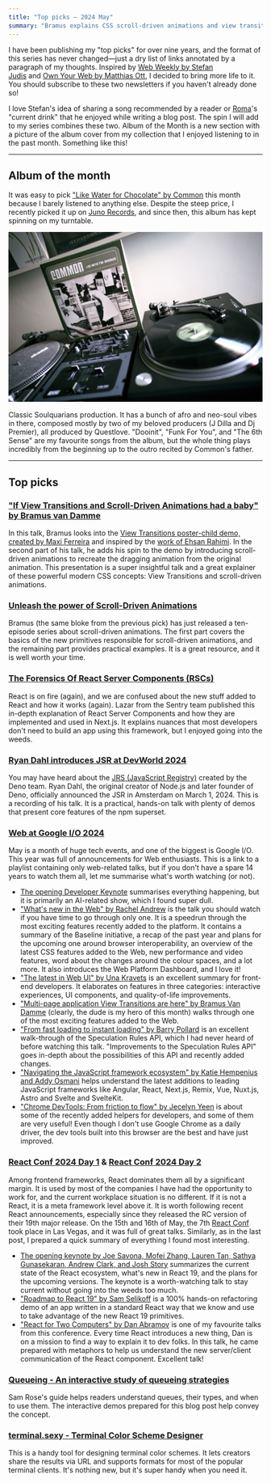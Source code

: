 ```yaml
---
title: "Top picks — 2024 May"
summary: "Bramus explains CSS scroll-driven animations and view transitions, tons of React news, a summary of the Google I/O 2024, handy terminal tools, JSR announcement, and more."
---
```


I have been publishing my "top picks" for over nine years, and the format of this series has never changed—just a dry list of links annotated by a paragraph of my thoughts. Inspired by [Web Weekly by Stefan Judis](https://webweekly.email) and [Own Your Web by Matthias Ott](https://buttondown.email/ownyourweb), I decided to bring more life to it. You should subscribe to these two newsletters if you haven't already done so! 

I love Stefan's idea of sharing a song recommended by a reader or [Roma](https://blog.kizu.dev)'s "current drink" that he enjoyed while writing a blog post. The spin I will add to my series combines these two. Album of the Month is a new section with a picture of the album cover from my collection that I enjoyed listening to in the past month. Something like this!

---

## Album of the month

It was easy to pick ["Like Water for Chocolate" by Common](https://www.discogs.com/master/32409-Common-Like-Water-For-Chocolate) this month because I barely listened to anything else. Despite the steep price, I recently picked it up on [Juno Records](https://www.juno.co.uk), and since then, this album has kept spinning on my turntable.

![Cover of a vinyl record "Like Water for Chocolate" by Common, put betweet two turntables. The record is spinning on the right turntable.](common.jpg)

Classic Soulquarians production. It has a bunch of afro and neo-soul vibes in there, composed mostly by two of my beloved producers (J Dilla and Dj Premier), all produced by Questlove. "Dooinit", "Funk For You", and "The 6th Sense" are my favourite songs from the album, but the whole thing plays incredibly from the beginning up to the outro recited by Common's father.

---

## Top picks

### ["If View Transitions and Scroll-Driven Animations had a baby" by Bramus van Damme](https://youtu.be/a6ZN9jM-1K4)

In this talk, Bramus looks into the [View Transitions poster-child demo, created by Maxi Ferreira](https://live-transitions.pages.dev/) and inspired by the [work of Ehsan Rahimi](https://dribbble.com/shots/4650389-Music-Playlist-App-Interaction). In the second part of his talk, he adds his spin to the demo by introducing scroll-driven animations to recreate the dragging animation from the original animation. This presentation is a super insightful talk and a great explainer of these powerful modern CSS concepts: View Transitions and scroll-driven animations.

### [Unleash the power of Scroll-Driven Animations](https://youtube.com/playlist?list=PLNYkxOF6rcICM3ttukz9x5LCNOHfWBVnn&si=GmuTUG_I_SDk_KI-)

Bramus (the same bloke from the previous pick) has just released a ten-episode series about scroll-driven animations. The first part covers the basics of the new primitives responsible for scroll-driven animations, and the remaining part provides practical examples. It is a great resource, and it is well worth your time.

### [The Forensics Of React Server Components (RSCs)](https://www.smashingmagazine.com/2024/05/forensics-react-server-components)

React is on fire (again), and we are confused about the new stuff added to React and how it works (again). Lazar from the Sentry team published this in-depth explanation of React Server Components and how they are implemented and used in Next.js. It explains nuances that most developers don't need to build an app using this framework, but I enjoyed going into the weeds.

### [Ryan Dahl introduces JSR at DevWorld 2024](https://youtu.be/MFCn4ce5dVc?si=WKNicCFOGxYAyzXI)

You may have heard about the [JRS (JavaScript Registry)](https://jsr.io) created by the Deno team. Ryan Dahl, the original creator of Node.js and later founder of Deno, officially announced the JSR in Amsterdam on March 1, 2024. This is a recording of his talk. It is a practical, hands-on talk with plenty of demos that present core features of the npm superset.

### [Web at Google I/O 2024](https://www.youtube.com/playlist?list=PLOU2XLYxmsIKeQI4KTrrplA_mUPI3Lq5b)

May is a month of huge tech events, and one of the biggest is Google I/O. This year was full of announcements for Web enthusiasts. This is a link to a playlist containing only web-related talks, but if you don't have a spare 14 years to watch them all, let me summarise what's worth watching (or not).

- [The opening Developer Keynote](https://www.youtube.com/live/ddcZnW1HKUY) summarises everything happening, but it is primarily an AI-related show, which I found super dull.
- ["What's new in the Web" by Rachel Andrew](https://youtu.be/W8bokbLn1G8) is the talk you should watch if you have time to go through only one. It is a speedrun through the most exciting features recently added to the platform. It contains a summary of the Baseline initiative, a recap of the past year and plans for the upcoming one around browser interoperability, an overview of the latest CSS features added to the Web, new performance and video features, word about the changes around the colour spaces, and a lot more. It also introduces the Web Platform Dashboard, and I love it!
- ["The latest in Web UI" by Una Kravets](https://youtu.be/_-6LgEjEyzE) is an excellent summary for front-end developers. It elaborates on features in three categories: interactive experiences, UI components, and quality-of-life improvements.
- ["Multi-page application View Transitions are here" by Bramus Van Damme](https://youtu.be/eY6C_-aDdTo) (clearly, the dude is my hero of this month) walks through one of the most exciting features added to the Web.
- ["From fast loading to instant loading" by Barry Pollard](https://youtu.be/bSua9vMdrNM) is an excellent walk-through of the Speculation Rules API, which I had never heard of before watching this talk. "Improvements to the Speculation Rules API" goes in-depth about the possibilities of this API and recently added changes.
- ["Navigating the JavaScript framework ecosystem" by Katie Hempenius and Addy Osmani](https://youtu.be/XaNqdlfVF-M) helps understand the latest additions to leading JavaScript frameworks like Angular, React, Next.js, Remix, Vue, Nuxt.js, Astro and Svelte and SvelteKit.
- ["Chrome DevTools: From friction to flow" by Jecelyn Yeen](https://youtu.be/nIO_q1u1u0E) is about some of the recently added helpers for developers, and some of them are very useful! Even though I don't use Google Chrome as a daily driver, the dev tools built into this browser are the best and have just improved.

### [React Conf 2024 Day 1](https://www.youtube.com/live/T8TZQ6k4SLE) & [React Conf 2024 Day 2](https://www.youtube.com/live/0ckOUBiuxVY)

Among frontend frameworks, React dominates them all by a significant margin. It is used by most of the companies I have had the opportunity to work for, and the current workplace situation is no different. If it is not a React, it is a meta framework level above it. It is worth following recent React announcements, especially since they released the RC version of their 19th major release. On the 15th and 16th of May, the 7th [React Conf](https://conf.react.dev) took place in Las Vegas, and it was full of great talks. Similarly, as in the last post, I prepared a quick summary of everything I found most interesting.

- [The opening keynote by Joe Savona, Mofei Zhang, Lauren Tan, Sathya Gunasekaran, Andrew Clark, and Josh Story](https://www.youtube.com/live/T8TZQ6k4SLE?si=t4s-XZgmx8F_5y_Z&t=1788) summarizes the current state of the React ecosystem, what's new in React 19, and the plans for the upcoming versions. The keynote is a worth-watching talk to stay current without going into the weeds too much.
- ["Roadmap to React 19" by Sam Selikoff](https://www.youtube.com/live/T8TZQ6k4SLE?si=GpKs-Bhvlz-kTa1c&t=10112) is a 100% hands-on refactoring demo of an app written in a standard React way that we know and use to take advantage of the new React 19 primitives.
- ["React for Two Computers" by Dan Abramov](https://www.youtube.com/live/T8TZQ6k4SLE?si=TnaP8LK-I3HhVqTD&t=18825) is one of my favourite talks from this conference. Every time React introduces a new thing, Dan is on a mission to find a way to explain it to dev folks. In this talk, he came prepared with metaphors to help us understand the new server/client communication of the React component. Excellent talk!

### [Queueing - An interactive study of queueing strategies](https://encore.dev/blog/queueing)

Sam Rose's guide helps readers understand queues, their types, and when to use them. The interactive demos prepared for this blog post help convey the concept.

### [terminal.sexy - Terminal Color Scheme Designer](https://terminal.sexy)

This is a handy tool for designing terminal color schemes. It lets creators share the results via URL and supports formats for most of the popular terminal clients. It's nothing new, but it's super handy when you need it.
